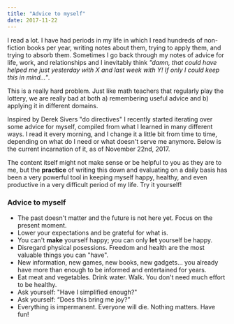 ```yaml
---
title: "Advice to myself"
date: 2017-11-22
---
```


I read a lot. I have had periods in my life in which I read hundreds of non-fiction books per year, writing notes about them, trying to apply them, and trying to absorb them. Sometimes I go back through my notes of advice for life, work, and relationships and I inevitably think _"damn, that could have helped me just yesterday with X and last week with Y! If only I could keep this in mind..."_.

This is a really hard problem. Just like math teachers that regularly play the lottery, we are really bad at both a) remembering useful advice and b) applying it in different domains.

Inspired by Derek Sivers "do directives" I recently started iterating over some advice for myself, compiled from what I learned in many different ways. I read it every morning, and I change it a little bit from time to time, depending on what do I need or what doesn't serve me anymore. Below is the current incarnation of it, as of November 22nd, 2017.

The content itself might not make sense or be helpful to you as they are to me, but the **practice** of writing this down and evaluating on a daily basis has been a very powerful tool in keeping myself happy, healthy, and even productive in a very difficult period of my life. Try it yourself!

### Advice to myself

- The past doesn't matter and the future is not here yet. Focus on the present moment.
- Lower your expectations and be grateful for what is.
- You can't **make** yourself happy; you can only **let** yourself be happy.
- Disregard physical posessions. Freedom and health are the most valuable things you can "have".
- New information, new games, new books, new gadgets... you already have more than enough to be informed and entertained for years.
- Eat meat and vegetables. Drink water. Walk. You don't need much effort to be healthy.
- Ask yourself: "Have I simplified enough?"
- Ask yourself: “Does this bring me joy?”
- Everything is impermanent. Everyone will die. Nothing matters. Have fun!

